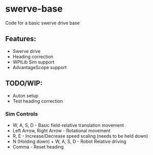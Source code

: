 # swerve-base
Code for a basic swerve drive base

## Features:
* Swerve drive
* Heading correction
* WPILib Sim support
* AdvantageScope support

## TODO/WIP:
* Auton setup
* Test heading correction


### Sim Controls
* W, A, S, D - Basic field-relative translation movement
* Left Arrow, Right Arrow - Rotational movement
* R, E - Increase/Decrease speed scaling (needs to be held down)
* N (Holding down) + W, A, S, D - Robot Relative driving
* Comma - Reset heading